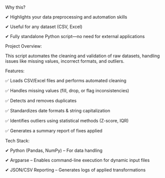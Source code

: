 Why this?

✔ Highlights your data preprocessing and automation skills

✔ Useful for any dataset (CSV, Excel)

✔ Fully standalone Python script—no need for external applications

Project Overview:

This script automates the cleaning and validation of raw datasets, handling issues like missing values, incorrect formats, and outliers.

Features:

✅ Loads CSV/Excel files and performs automated cleaning

✅ Handles missing values (fill, drop, or flag inconsistencies)

✅ Detects and removes duplicates

✅ Standardizes date formats & string capitalization

✅ Identifies outliers using statistical methods (Z-score, IQR)

✅ Generates a summary report of fixes applied

Tech Stack:

✔ Python (Pandas, NumPy) – For data handling

✔ Argparse – Enables command-line execution for dynamic input files

✔ JSON/CSV Reporting – Generates logs of applied transformations
